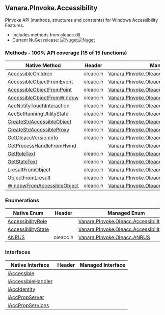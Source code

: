 ## Vanara.PInvoke.Accessibility  
PInvoke API (methods, structures and constants) for Windows Accessibility Features.

- Includes methods from oleacc.dll  
- Current NuGet release: [![Nuget](https://img.shields.io/nuget/v/Vanara.PInvoke.Accessibility?logo=nuget&style=flat-square)![Nuget](https://img.shields.io/nuget/dt/Vanara.PInvoke.Accessibility?label=%20&style=flat-square)](https://www.nuget.org/packages/Vanara.PInvoke.Accessibility)  
### Methods - 100% API coverage (15 of 15 functions)  
Native Method | Header | Managed Method  
--- | --- | ---  
[AccessibleChildren](https://www.google.com/search?num=5&q=AccessibleChildren+site%3Alearn.microsoft.com) | oleacc.h | [Vanara.PInvoke.Oleacc.AccessibleChildren](https://github.com/dahall/Vanara/search?l=C%23&q=AccessibleChildren)  
[AccessibleObjectFromEvent](https://www.google.com/search?num=5&q=AccessibleObjectFromEvent+site%3Alearn.microsoft.com) | oleacc.h | [Vanara.PInvoke.Oleacc.AccessibleObjectFromEvent](https://github.com/dahall/Vanara/search?l=C%23&q=AccessibleObjectFromEvent)  
[AccessibleObjectFromPoint](https://www.google.com/search?num=5&q=AccessibleObjectFromPoint+site%3Alearn.microsoft.com) | oleacc.h | [Vanara.PInvoke.Oleacc.AccessibleObjectFromPoint](https://github.com/dahall/Vanara/search?l=C%23&q=AccessibleObjectFromPoint)  
[AccessibleObjectFromWindow](https://www.google.com/search?num=5&q=AccessibleObjectFromWindow+site%3Alearn.microsoft.com) | oleacc.h | [Vanara.PInvoke.Oleacc.AccessibleObjectFromWindow](https://github.com/dahall/Vanara/search?l=C%23&q=AccessibleObjectFromWindow)  
[AccNotifyTouchInteraction](https://www.google.com/search?num=5&q=AccNotifyTouchInteraction+site%3Alearn.microsoft.com) | oleacc.h | [Vanara.PInvoke.Oleacc.AccNotifyTouchInteraction](https://github.com/dahall/Vanara/search?l=C%23&q=AccNotifyTouchInteraction)  
[AccSetRunningUtilityState](https://www.google.com/search?num=5&q=AccSetRunningUtilityState+site%3Alearn.microsoft.com) | oleacc.h | [Vanara.PInvoke.Oleacc.AccSetRunningUtilityState](https://github.com/dahall/Vanara/search?l=C%23&q=AccSetRunningUtilityState)  
[CreateStdAccessibleObject](https://www.google.com/search?num=5&q=CreateStdAccessibleObject+site%3Alearn.microsoft.com) | oleacc.h | [Vanara.PInvoke.Oleacc.CreateStdAccessibleObject](https://github.com/dahall/Vanara/search?l=C%23&q=CreateStdAccessibleObject)  
[CreateStdAccessibleProxy](https://www.google.com/search?num=5&q=CreateStdAccessibleProxyA+site%3Alearn.microsoft.com) | oleacc.h | [Vanara.PInvoke.Oleacc.CreateStdAccessibleProxy](https://github.com/dahall/Vanara/search?l=C%23&q=CreateStdAccessibleProxy)  
[GetOleaccVersionInfo](https://www.google.com/search?num=5&q=GetOleaccVersionInfo+site%3Alearn.microsoft.com) | oleacc.h | [Vanara.PInvoke.Oleacc.GetOleaccVersionInfo](https://github.com/dahall/Vanara/search?l=C%23&q=GetOleaccVersionInfo)  
[GetProcessHandleFromHwnd](https://www.google.com/search?num=5&q=GetProcessHandleFromHwnd+site%3Alearn.microsoft.com) |  | [Vanara.PInvoke.Oleacc.GetProcessHandleFromHwnd](https://github.com/dahall/Vanara/search?l=C%23&q=GetProcessHandleFromHwnd)  
[GetRoleText](https://www.google.com/search?num=5&q=GetRoleTextA+site%3Alearn.microsoft.com) | oleacc.h | [Vanara.PInvoke.Oleacc.GetRoleText](https://github.com/dahall/Vanara/search?l=C%23&q=GetRoleText)  
[GetStateText](https://www.google.com/search?num=5&q=GetStateTextA+site%3Alearn.microsoft.com) | oleacc.h | [Vanara.PInvoke.Oleacc.GetStateText](https://github.com/dahall/Vanara/search?l=C%23&q=GetStateText)  
[LresultFromObject](https://www.google.com/search?num=5&q=LresultFromObject+site%3Alearn.microsoft.com) | oleacc.h | [Vanara.PInvoke.Oleacc.LresultFromObject](https://github.com/dahall/Vanara/search?l=C%23&q=LresultFromObject)  
[ObjectFromLresult](https://www.google.com/search?num=5&q=ObjectFromLresult+site%3Alearn.microsoft.com) | oleacc.h | [Vanara.PInvoke.Oleacc.ObjectFromLresult](https://github.com/dahall/Vanara/search?l=C%23&q=ObjectFromLresult)  
[WindowFromAccessibleObject](https://www.google.com/search?num=5&q=WindowFromAccessibleObject+site%3Alearn.microsoft.com) | oleacc.h | [Vanara.PInvoke.Oleacc.WindowFromAccessibleObject](https://github.com/dahall/Vanara/search?l=C%23&q=WindowFromAccessibleObject)  
### Enumerations  
Native Enum | Header | Managed Enum  
--- | --- | ---  
[AccessibilityRole](https://www.google.com/search?num=5&q=AccessibilityRole+site%3Alearn.microsoft.com) |  | [Vanara.PInvoke.Oleacc.AccessibilityRole](https://github.com/dahall/Vanara/search?l=C%23&q=AccessibilityRole)  
[AccessibilityState](https://www.google.com/search?num=5&q=AccessibilityState+site%3Alearn.microsoft.com) |  | [Vanara.PInvoke.Oleacc.AccessibilityState](https://github.com/dahall/Vanara/search?l=C%23&q=AccessibilityState)  
[ANRUS](https://www.google.com/search?num=5&q=ANRUS+site%3Alearn.microsoft.com) | oleacc.h | [Vanara.PInvoke.Oleacc.ANRUS](https://github.com/dahall/Vanara/search?l=C%23&q=ANRUS)  
### Interfaces  
Native Interface | Header | Managed Interface  
--- | --- | ---  
[IAccessible](https://www.google.com/search?num=5&q=IAccessible+site%3Alearn.microsoft.com) |  |   
[IAccessibleHandler](https://www.google.com/search?num=5&q=IAccessibleHandler+site%3Alearn.microsoft.com) |  |   
[IAccIdentity](https://www.google.com/search?num=5&q=IAccIdentity+site%3Alearn.microsoft.com) |  |   
[IAccPropServer](https://www.google.com/search?num=5&q=IAccPropServer+site%3Alearn.microsoft.com) |  |   
[IAccPropServices](https://www.google.com/search?num=5&q=IAccPropServices+site%3Alearn.microsoft.com) |  |   
